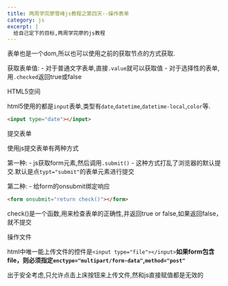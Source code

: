 ```yaml
---
title: 两周学完廖雪峰js教程之第四天--操作表单
category: js
excerpt: |
  给自己定下的目标,两周学完廖的js教程
---
```


表单也是一个dom,所以也可以使用之前的获取节点的方式获取.

获取表单值:
    - 对于普通文字表单,直接`.value`就可以获取值
    - 对于选择性的表单,用`.checked`返回true或false

HTML5空间

html5使用的都是`input`表单,类型有`date`,`datetime`,`datetime-local`,`color`等.

```html
<input type="date"></input>
```

提交表单

使用js提交表单有两种方式

第一种:
    - js获取form元素,然后调用`.submit()`
    - 这种方式打乱了浏览器的默认提交.默认是点`typt="submit"`的表单元素进行提交

第二种:
    - 给form的onsubmit绑定响应

```html
<form onsubmit="return check()"></form>
```
check()是一个函数,用来检查表单的正确性,并返回true or false,如果返回false，就不提交



操作文件

html中唯一能上传文件的控件是`<input type="file"></input>`**如果form包含file，则必须指定`enctype="multipart/form-data"`,`method="post"`**

出于安全考虑,只允许点击上床按钮来上传文件,然和js直接赋值都是无效的


